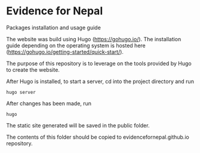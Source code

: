 # Evidence for Nepal
Packages installation and usage guide

The website was build using Hugo (https://gohugo.io/). The installation guide depending on the operating system is hosted here (https://gohugo.io/getting-started/quick-start/).

The purpose of this repository is to leverage on the tools provided by Hugo to create the website. 

After Hugo is installed, to start a server, cd into the project directory and run


    hugo server

After changes has been made, run


    hugo

The static site generated will be saved in the public folder. 

The contents of this folder should be copied to evidencefornepal.github.io repository. 

